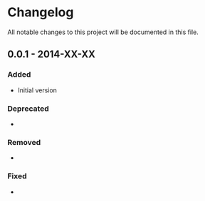 # Changelog
All notable changes to this project will be documented in this file.

## 0.0.1 - 2014-XX-XX
### Added
- Initial version

### Deprecated
- 

### Removed
- 

### Fixed
- 

